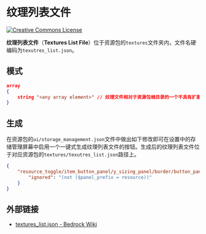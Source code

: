 # 纹理列表文件

<a rel="license" href="http://creativecommons.org/licenses/by-nc-sa/4.0/"><img alt="Creative Commons License" style="border-width:0" src="https://mirrors.creativecommons.org/presskit/buttons/80x15/svg/by-nc-sa.svg" /></a>

**纹理列表文件**（**Textures List File**）位于资源包的`textures`文件夹内，文件名硬编码为`texutres_list.json`。

## 模式

```json
array
{
    string "<any array element>" // 纹理文件相对于资源包根目录的一个不具有扩展名的路径
}
```

## 生成

在资源包的`ui/storage_management.json`文件中做出如下修改即可在设置中的存储管理屏幕中启用一个一键式生成纹理列表文件的按钮。生成后的纹理列表文件位于对应资源包的`textures/texutres_list.json`路径上。

```json
{
    "resource_toggle/item_button_panel/y_sizing_panel/border/button_panel/generate_texture_list_panel/generate_texture_list_button": {
        "ignored": "(not ($panel_prefix = resource))"
    }
}
```

## 外部链接

- [textures_list.json - Bedrock Wiki](https://wiki.bedrock.dev/concepts/textures-list.html)